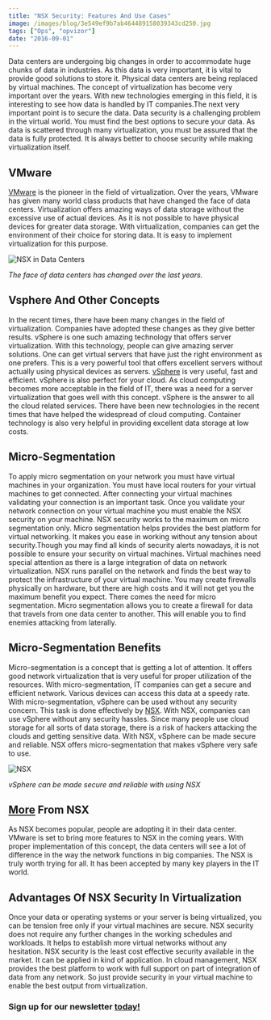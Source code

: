 ```yaml
---
title: "NSX Security: Features And Use Cases"
image: /images/blog/3e549ef9b7ab464489158039343cd250.jpg
tags: ["Ops", "opvizor"]
date: "2016-09-01"
---
```


Data centers are undergoing big changes in order to accommodate huge chunks of data in industries. As this data is very important, it is vital to provide good solutions to store it. Physical data centers are being replaced by virtual machines. The concept of virtualization has become very important over the years. With new technologies emerging in this field, it is interesting to see how data is handled by IT companies.The next very important point is to secure the data. Data security is a challenging problem in the virtual world. You must find the best options to secure your data. As data is scattered through many virtualization, you must be assured that the data is fully protected. It is always better to choose security while making virtualization itself.

## VMware

[VMware](http://www.vmware.com/products.html) is the pioneer in the field of virtualization. Over the years, VMware has given many world class products that have changed the face of data centers. Virtualization offers amazing ways of data storage without the excessive use of actual devices. As it is not possible to have physical devices for greater data storage. With virtualization, companies can get the environment of their choice for storing data. It is easy to implement virtualization for this purpose.

![NSX in Data Centers](/images/blog/3e549ef9b7ab464489158039343cd250.jpg)

_The face of data centers has changed over the last years._

## Vsphere And Other Concepts

In the recent times, there have been many changes in the field of virtualization. Companies have adopted these changes as they give better results. vSphere is one such amazing technology that offers server virtualization. With this technology, people can give amazing server solutions. One can get virtual servers that have just the right environment as one prefers. This is a very powerful tool that offers excellent servers without actually using physical devices as servers. [vSphere](http://www.vmware.com/products/vsphere.html) is very useful, fast and efficient. vSphere is also perfect for your cloud. As cloud computing becomes more acceptable in the field of IT, there was a need for a server virtualization that goes well with this concept. vSphere is the answer to all the cloud related services. There have been new technologies in the recent times that have helped the widespread of cloud computing. Container technology is also very helpful in providing excellent data storage at low costs.

## Micro-Segmentation

To apply micro segmentation on your network you must have virtual machines in your organization. You must have local routers for your virtual machines to get connected. After connecting your virtual machines validating your connection is an important task. Once you validate your network connection on your virtual machine you must enable the NSX security on your machine. NSX security works to the maximum on micro segmentation only. Micro segmentation helps provides the best platform for virtual networking. It makes you ease in working without any tension about security.Though you may find all kinds of security alerts nowadays, it is not possible to ensure your security on virtual machines. Virtual machines need special attention as there is a large integration of data on network virtualization. NSX runs parallel on the network and finds the best way to protect the infrastructure of your virtual machine. You may create firewalls physically on hardware, but there are high costs and it will not get you the maximum benefit you expect. There comes the need for micro segmentation. Micro segmentation allows you to create a firewall for data that travels from one data center to another. This will enable you to find enemies attacking from laterally.

## Micro-Segmentation Benefits

Micro-segmentation is a concept that is getting a lot of attention. It offers good network virtualization that is very useful for proper utilization of the resources. With micro-segmentation, IT companies can get a secure and efficient network. Various devices can access this data at a speedy rate. With micro-segmentation, vSphere can be used without any security concern. This task is done effectively by [NSX](http://www.vmware.com/products/nsx.html). With NSX, companies can use vSphere without any security hassles. Since many people use cloud storage for all sorts of data storage, there is a risk of hackers attacking the clouds and getting sensitive data. With NSX, vSphere can be made secure and reliable. NSX offers micro-segmentation that makes vSphere very safe to use.

![NSX](/images/blog/5510f2b2303d4b749baabbad97975b51.jpg)

_vSphere can be made secure and reliable with using NSX_

## [More](http://www.vmware.com/products/nsx.html) From NSX

As NSX becomes popular, people are adopting it in their data center. VMware is set to bring more features to NSX in the coming years. With proper implementation of this concept, the data centers will see a lot of difference in the way the network functions in big companies. The NSX is truly worth trying for all. It has been accepted by many key players in the IT world.

## Advantages Of NSX Security In Virtualization

Once your data or operating systems or your server is being virtualized, you can be tension free only if your virtual machines are secure. NSX security does not require any further changes in the working schedules and workloads. It helps to establish more virtual networks without any hesitation. NSX security is the least cost effective security available in the market. It can be applied in kind of application. In cloud management, NSX provides the best platform to work with full support on part of integration of data from any network. So just provide security in your virtual machine to enable the best output from virtualization.

### Sign up for our newsletter [today!](http://opvizor.us6.list-manage.com/subscribe?u=5e67b89e18341af0e8844b002&id=1e918cd24e)
